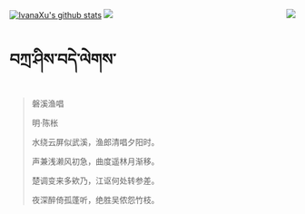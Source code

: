 [![IvanaXu's github stats](https://github-readme-stats.vercel.app/api?username=IvanaXu&show_icons=true&theme=vue-dark)](https://github.com/anuraghazra/github-readme-stats)
<img align="right" src="https://github-readme-stats.vercel.app/api/top-langs/?username=IvanaXu&langs_count=7&theme=graywhite" />
<img src="https://github-readme-stats.vercel.app/api/wakatime?username=IvanaXu&layout=compact&langs_count=6&theme=vue-dark&&custom_title=Programming Times(Jul 29 2021-)" />
# བཀྲ་ཤིས་བདེ་ལེགས་
> 磐溪渔唱
>
> 明·陈枨
>
> 水绕云屏似武溪，渔郎清唱夕阳时。
> 
> 声兼浅濑风初急，曲度遥林月渐移。
> 
> 楚调变来多欸乃，江讴何处转参差。
> 
> 夜深醉倚孤蓬听，绝胜吴侬怨竹枝。